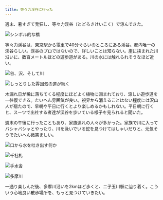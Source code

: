 ```yaml
---
title: 等々力渓谷に行った
---
```

週末、暑すぎて発狂し、等々力渓谷（とどろきけいこく）で涼んできた。

![](https://lh3.googleusercontent.com/docs/ADP-6oEti_Plm8A1myZdj75GGkbIo4kaiaPYCcgA_vCYerLyT9wp4dtvzOsI0xJQJAecD9E4I5Bcq7w-2g8jhT6o4ckJ2Ai1bEzt-6Cyxn4i3FIu4zD7mSv8_KDh8apquVcaaKIKeVLVUrZFiGBeJf56E-oqtfKB03kzsikXYlbJkKsX3JmWSk2oLHsunkbE_H7x7BZHb_lkkyIqkZ8WQNDODyQII6LEactjnmFyUWIpFIFma7RWD-biZ4X-BMnE7OA2zK6WdT5QYTpWIoKpU7FkwQU_se6WpQItlRxmjisBjd-09AeTlorZmGDXD7_m0lcZQLRxqCDW82Nbact1QcJ74_M0Dy_PDv4kZVywAqZFqAmE4YBM9bTQJnOPMZlcn0671IkDO-3XezaZUrI0_f8gcg9IOvp7hhFhIwYAOTfdxhFTIrgkwjoaxhGFSI0AlUXAhFz9-yAiAScvYbsPosjOsCMJg5WNtmrsrpmM8rDUErkEMdrYvquAT_bZITlPdDMtq9_vO_d5yb3-aGzpD3J5jH1m2m6cTP5w8uaowfrt_IVua8y3rcsh4dFlJRZszjp7kjTuunsaa8Y21-lKxz1emaWCJ0UPv7MERsY6Recod_SvRnVyTKm2kdoWJObE7iXB04XolwiSyndQMpmauP05304Tb_GYUAsfnza652l_PZ3-Ziv0Z9PyoxrUCk-fYzARw6uFbAer3e-Gxpqq0dmVDzR73JNKVScuO-2zFbQgQHso4Zo80vtDrrkkRF8I3tyOAf7pHdkkT-esL7Ba1mwbtpdI3uWaf0QqML35zgZLJNpcLQvVuEZXtcSbDCpQS_puN2sWYge3z5T_DmgzeQCSSE18uQW5UPmlHNO8hm0qjKTMK9_Eu0unjK7P_Zp8AJNTMPk2Xniaa8l5awxWG2WESMC4gLfvLASinMsVue3yEtLweJRJOgjHdLINsgcgyfKZ7ZSIFvzODTkFuf2oDONTk2GREmT9hndUhlsXmxmILBZcFK09z6jSfxAx8bdy0WjZG6_U0MwVKW_u8aiKRGNr_hoiaKDfsa2zivPr-pdI5DiTyyAEHpcT6h2mqBsT2-9DODK5Uj5DtSuMT0iuZ9-vqYn9iOYlEkuzhqJmFls3cxuMLRCTbx0d018pcKrYNLhj65Ovnc0rfFD_YjhRIY6sXgXSQmaiXDP0THCDY_rOIHxvE0xz1qHMUKNlXIodt09eAj7XJWbca2F1Df4r8yZmQ1v9edRfgfAm6riJ8KRoa75UMO-6kA "シンボル的な橋")

等々力渓谷は、東京駅から電車で40分ぐらいのところにある渓谷。都内唯一の渓谷らしい。渓谷のプロではないので、詳しいことは知らない。崖に挟まれた川沿いに、数百メートルほどの遊歩道がある。川の水には触れられそうなほど近い。

![](https://lh3.googleusercontent.com/docs/ADP-6oE3yoiXcx-PhFN-UrgU54C1uKbrUjRP-CK_qnk0w8a72nPyg54JF1ZJpgUT5l5k198GFGjZUUkjToRgYnQ2RR0Lw3BAqfZ2PzJPwdMwjMU1A5_C6GX9HNBQciKy1BVk_HsmePj5J3BX1dQUb0D8AnzWTy61aO8Ap4nqGXPX_kzEbZwAq-nR7HNYkjcKmK4S18WgpmADkeG7e_ETPKUEzXL97xLWPKbcj2OiVjDzYgDKNiV5kQKsclMLUqhQeKNwNfek11QuggEhoKxnM1jVbCwC_ABus7vgk89mkFtbiFay9aHYZxY4kO8I4YiXympA5DWMzT4MPOyAIl2LjEATYJET3v_bvD9zR4kR4an2p_PaibB50RHXfe4ljzew_RH-AZaW4kCSgHb9LRrsg2O2coiTM7gn2nDalyYx2ICoHB6I5zWyH76VWR1LYTaATLzua19I8uB51E-m5M6y0sCLzUdsLa5xZThLQLA_Qvx-Z4TSTmM5hByEN34-0SzLqHzFJ-VFlDVklu_PdCrRZuzcQmhMH9pnE3G_x7t3jt5PgV-Msuo6y0m_3PzkdWm-KGdYOID_A5lSgkN-oK6gwPwT2lg8gqYjc29cmYpullYSkh2EA8jh1xzpKk_P1mRGe1mA2W1GdWc3pw35zVQf8_3XOOmMnHlGqUKb_HMUjeifbKaY9bZZyJLaHecr_C5vukiv9MPdXoLGlsMoNltwmWd_gouy7zuKJE9rX_H1aoDKC03u4bLV42SDfnAwBqsxdTwBdy3HT_kLV30UC-qhL0DgzSxcV1DF9lVxiBvw-gDnL6uA5y-vD4NjgOcZ1aLZ6G_ieeldXrJg5vovYeq2TtB5Os_t-rgewQFsfbrPPwX5vgPRTv5nNvz1nh2dWIUJ8tJssj2JCEh651VVCsiDXLx-gSGBF1fLlnK_WxCmbagE8u_54wHEWOtu6lNLop_stBPAqU-hNC69rqhXypcEKxlEELnJsSlPLhCEVTiHA0BUkH2uihYVyzo2MibX24RTAEtaqrrvnMTs8GGBPGlrlNbQecy4SZfzpa8-8UkDAGeVLkiGUDO2DPFVjh61GHlGSMfRkDBDo_pDs-L_zDFSGF32p6RgH7jMQZ7JQwn4fZ4al1I_ptt-0O_f7XSg8DKk4wpU6ENVa-Bm0V9ju4hJjxh6Xb22nxH6rV_mdboebJ0Ax0u6RzpP3wKzO8K7Tv5XfQ7pcBb9nFS_alQhG7gY9YMWe9oAKBciD5QRWvPO7U4sF13o8ehOLA "谷、沢、そして川")

![](https://lh3.googleusercontent.com/docs/ADP-6oEKYN1D0VGZ_wexDAc2nLs4cUqIQEe1DkstbTIQc6MbB-9tCAeBx_Mb3JzvJvyjoOvNxV0t_tsMopcQUQE0g_xxKDwTazLyeG929EyOAkIx-2XLYW2PjHDsa6pL_ZAXOK6B7APeo1rdDXK64azC6k9O9JsdXBNDzWehr5Uu4CJlBDTA9oL8GnJjT18Kzt7sM-dgY4ALJFsR2nI5vgm4mF7pwlWXpTiOOiREVgoSA1Ymv_m3IKotskcvxGHi3_OmKNCODUkSdHXRCHsl8JMJRYkwjh6KFzLAs3cU7SP4kMJzm3yUp-0UlSGkKswYp3nwlFNvfyGvi4lb3ZSUu84eoXemZX_MQzmCMyg6BbjmE1k8TqhjCEj6iAQ0Z-jd9c5Lnb1mnZ7QCxxmCTCHNdw3WlqRq_CjsXHEzm7C0cybYHoXVsEdxyV7ZksalwDeUPCsVc4ge8_Rof0_VjUC9DVr-c7CAiSq3D_QjMxnKqEWulZkw9XBxBECSwFG1R1_owwvQEDwL4cVOVxa-I3Yh5pO0oyXlby0R0-LMET6_xGICedcRlPr-DTktptlRKoJgwllq-83NAZpUom24YeDzJIGdOdyR0YTG-voQwk3bgVf5nKeLix4Tr-dTSBRtC3v_vydlt0xOvAy3HjyGy94jsLcYPUo07UlPNXA2dgK_V9HNEwdc18IIR3WOXCdVxf-r9kzww2GgfPGSXWiOYyP4D7SkL5lQdMPh5YPr62OsTGjPNbaOCBMz6a1jVuPGYuv4K4g7GurkjEzJM8VPyhkvZep6ZeSZJIhPfw6VYniSdmBJy5THmzKWwIJJUr4yfR9KzFKG15zZdQgv4XQtrHF2KWlc_oK6Kjjef87_R_-t3bINdz_2vZQnVjctQghNznjwqNtCzto8XCcdbd2HX9yLDXrj4ZeEO179epY6C2EpL4MTpA-YV0-Jxu0IpGRa-EuCGnp8wzFjYH7Fg0SBIc9ANdoSDau8i5BA_d0A5_2v203cnCtLlFs7rEWfvDFep7KYhYnoU6TPnsz3TqhyZBWqMM1oCxrmYWSddUZQXZ9vJXJIKCjwKHhb-6VTx_11-qLpevxEln5OGBs86htijc0yn04UhYHs4WQgs8uZ4JjTCy6RCoBdXoOnF9mUmGKxRWPm7KPPB48IB-P2dwQtYTaSXUQbVOcnCXpvUK9bBw3qSeCbnLdk0waa1aJhc_ZZzdRKuuGsMGg9sF-9jnkKFeXBmOxNVKjpR4XGRz551wdcCJt-smu52dTPQ "しっとりした雰囲気の道が続く")

木漏れ日が稀に落ちてくる程度にほどよく植物に囲まれており、涼しい遊歩道を一往復できる。たいへん雰囲気が良い。視界から消えることはない程度には沢山人が居たので、早朝や平日に行くとより楽しめるかもしれない。平日朝に行くと、スーツで出社する者達が渓谷を歩いている様子を見られると聞いた。

週末の午後に行ったこともあり、家族連れの人々が多かった。家族で川に入ってバシャバシャとやったり、川を泳いでいる蛇を見つけてはしゃいだりと、元気そうでたいへん微笑ましい。

![](https://lh3.googleusercontent.com/docs/ADP-6oH_6bvPVZbBeTv07Iio-1x3hINh2AiZ0-uETg9VmWeSqeQdi9Ih3RHWXTV3azr1L02h5kCKS8BlbnUPHTefbdWE3SJyGVEjgtyJMuK3eQwRGilVu91heUpu5uKA3aYUW6s0ev56vlS8hTnrNuu3bzgYzGnbyRXxN7J-TjOS_sk4pt-I5GkVbAZqMNbd-hMkLcZY4nvZ6DfzfSmnWqVXhDmnKgfg_h-k9rh7LmUQQjmRmPFCHicZZor2t_HWED9k9KDmEkLo1W8X9DwPKV9TAJfLF4TG4MwVngEuelK3cbSQr7NnuS0sGzAnAbzOercOByGtP7V_oZ52ctRb1rPorYCvQWkymwnFC-twLQ7G_ThvLNl1I7LVbH_uf67J6KpL0VLjg7-vNU5Nz7oV1ngG2f-tbliOoj3o04lCFt-2s8cCso-jcXx5Msf2alexJv2stlednvPgeHHiKx3l0RdmyaXqVlifN5OzTbQKBSJoRXAcP2geqV0drRFbiU9NmZ821ooW8d-Mf0eCm_bN0sKASj1B46s25wMC8hU4zFSNYEKluvEZTaL338ITRhtaE4rOMfxjBY2MG4jsOoK0vzYoHqTS3Pea0XHvR5oT3kce7geABA0Zn2MV5fixUY8TSAiJaj0BGfF3wBX5ZebAfxXhUL88R8XgXubygqij27M0-jplvWpAqgkDErKVNopTVTONFqrWzNDFBEAy2ypd4_zqXWA4en1a5MQ9Mq-9esDtiQen6WgRgdf6iEnK4VeesN7xcdGMfxMSGRmo4uLn_F6yFZkIBgM_cRGn5sII2IYM4u_dQfy-BL1Mt7oHyXN0JJqEOp1aaBqQb9654wTx_PlxK1Mf4RVl0GdEVfhU5ijaTfsiuhyTlbxMCLEn8-eotB5-ATpajKXoB5rZ6ctc-g4sKWj8c-ptBjrGJEKSWkJSJDBvvCTIjuwgzWeAS7M0Qy99juruo-7dyOdQyGPIt_QV_mqwzItOVQfUoF4dUUPie3d6PhNeHvh2mY0nIS0-HLvOji7ARst-cqKZe5Lo8V_EKL-2RwRZzXO2keNzsziNaTx385s6iOstbaVtIvE1Ng4DubdS5ThtY4xjsWtW5AH4UAC27KY_R_CDCfm2zIY46K377fGfMgyz_deeCcsaXud3fBOjWMHCDBYbpzlmSSNb0kBIKYPglgwRbkUGQIu_LyuIwPDsGc0NmTQUqy5DzX1IfBWptkqU-yAj9TrK_cw4FFHnk-EP1pb6ihIhksnK-GGbWYFYfQ "口から水を吐き出す何か")

![](https://lh3.googleusercontent.com/docs/ADP-6oFLHJjYyiUJ9Uf-bVEEVM_gevMcmj8Tk3viqJWG_G94qpr4Y3PSowbgvzQltkMTFbzDR_Qmyd2r-5wbkiS-a0LfDsCRn-qw_6KzFTA0yMDFLzyt3vN5nAFl1CAXl3PCZl68qPFizWLO8gUtZJNp57ZyXIHj0wlV69MlvlXHaV0t-eHbHnfopWaAUO_YpXavIemXoFXMInIPSmO-xZM079ZlBS7-LFBiHJ8LR0LrQob1AKzP-bN0EjCvFX140FIGG2YXf232EdruR4xYj2gtMlKxbPQAdI5omI0xlTToVP_bxs22SGcwuTPqtNH0D6FiSBPm2oBxEzGWbpBVcuWCswm0kFSNGM4HpJIP_lD1GrJOp79k7XXm7aT3FKFnSvBIouMgeYx3mQcAINckNgl9mW3hS-jQ4FPRpSL8UUDfE3RMr0-jm2i5ZQG9Mdi4EOQg5BvXKzjTr2E5aIjSWe9M-a4rs0ge7rTYKYgjnSpeftbeqiWfubzB0fPE2RGPTqYP4tQFoMpSpOpnWx2qzg-IfluvkDa0KGaLfo2lSdHsAZ-sXqiOmwZNH9iSNIzCBdD35ShR12qUx7wE3rRhblTRew1VbdQkXsdmKK3931Csco_1EMuWLp4rrCsQKL7FlZHYrBEf63hPMfqaIEmRC1sPSoLSQICyG-jq8OVEAbvkQlCNccNToI-Rl8-VJ2ARnOUzaNkVQ6NkCuhqNxxZbT9LTXw_IttOhNWW57EYng1GoUx1fyi9_38EskAVtB4p1A6JHgLH4b38-FJAVTLWo4_lgIcKIVGkxbmqgUqGHCE7rLA_Fhfj1UwZIwInANibjj0IK33GgYt5TnaLad8g9LiBfX_uADJlyuyreL-zrVfFDZn9IH6duQjORku9Auz09R1xAFBYWl7Ky0izQqwbo3ZyZ5gfWytiVDwRVuApYEDrispljWObyIu9yQiemEjULXzkVT8G-3cWndLHK67zCN_j3enVx4XGFtQFINiuA14cFP9XQVeP2ENw1ETsUDGBDJSZhYPGeZpXEf01wAo4MQjfAs5wVIxkJLYLB-AsHKqUcC_VSyL3gY7CZE4VWBggSIlZcULP_rt1GTBxiUXDDmqlF4FML4lweDBmlhEofS8yMqOo303Rg_rpa2vAj0YbXFWAdIQmpEpq2cKxn1oyPEc2XISkVbHpt7HqeUCUPaoTTJkDbOtcqXBxbJeJ-obkobiHAnUiol_FYPoABLxjzh6rWZ74KoRMtpPhrGgNYfeuv84FHdofLQ "千社札")

![](https://lh3.googleusercontent.com/docs/ADP-6oFYhObwEapVI2e-NUmFwRezEoug17H73Nb6ZHpH93WqHM8BiLEdMBXWlyMhHjeB4iNF2-FFJEfA1zy7BiUdRgNx1hdfSzrXyx_kA64yIIVW7ZT3fZGgEpW2DVecKbKZs50a3bxU0uKEtH3FAt8vVtmBoyhodMB_FB5bvAGAXC-x3xd8dRS3Ztg1UEMsXqUGu1U4tdzADySnitcWyywIhVNSAC-dJuT47qLZvE1BomIr18XnWvste1OCzMBXkNengr0dc1k4tDkVcxbnZZh34-Ml4jhdM3yxcAcWEsbflisdyfQ1gSEQ58U2X6YsZqDm6QGLbM6RUF2sma9VAidqUkCnR4SdFbbHWT4OwrBbR3afn8xpLpgxWB6JLNR6o40V7fDFWLYM5AzAymcKoqLgH98XjSsAiiLcL_aUnse4eBukHQ1fWQkO8AjOsfgeCQ3ITeLOSdE-X_LAurNj2IL7L3rzVgmTZUlqIdMibLe2_AgToelQPOf7qlJ2AvNYxf-HLpdXc1upxhaW8gXVEupoqcuOVCkfAXwnfscq1-iLgQP9oIYmrouuc7sLSyZBMJCJNQ40EzO9eQG-fRSr5T9O4-O-c9gBAWi6Fb0ENmBmxSN9rQjgPdZFmSFI6lx0oXGAuTY72iiUIIRQQ5bUWytAYTEik0e8-eXMZ_g0MW4xAc8A1tsp-rmklc4JKjJB3pwINFhgny3MfzIhCqMppXDJTuUKmlOYZR0c-yCDdk6ZgI09ThXoVSrKOomLoXembKFGlYTn6LTIx0dlziXyebqcCo7OD3OThS75HmSCMC_uemoKqmeV5rN0t7CbMRt6QPMGhBy9wh9BDMG7Sd8wIldiJa5lW-h6QArHWunSa4ejG2TPb5Omr0WXfUMgKopILZQ8KKOPagnj4lOJeuUw1huijpBtW1PF9XThDISTH4LRgT9c6CGDy5honLVINitc_zcMyuH_aaVgkbGe8ucqglkY8wIlUTwR5QcoMwvHnpczPU1qAmeIUmcSDZTXmNhtAfcert3WxgCWhy5AN4Jmm8tUXL74ao7EclbSnGWyeHB_N7e2BP2tedS4PYaWVWVaopmYZj4bMNCAtEyrisY4qyZ6FfM0hvX-fBBIwkAFUEzX3jgtEKt4OcZwaOGIGQp8IU6enRF47M8PtbZgz6JUz4hW3GiVLfLc3j58bWJ34x2ycHRrTykYnWbVNHfAeQxwVjdS7pTq8lxJD70Vak08_gnl_hQ-P12uJ9V2I31tWd70Ths9Da7ZXA "手水舎")

![](https://lh3.googleusercontent.com/docs/ADP-6oHwHUpRg_myKV2v-qHV8Z9MkP0HFgW47cLdwJK1j9BRy0FpPxOhSI3dACJq2oMtCMJNGIvTOd6TDdEaD2vgGeITFBKayEwN4DZeyRzrEGrF_syf4Gp3dqcmc68-YqoxZpnh6GPuwLFVp0GxEtRxwLEXV86yry-OvyeKfcR3ohFTfIUJS8WVCyseDRFXE6X5HrfuO_0FAoW2_DYmYc3OQz5kPO0wOGpmCB0VOoWBUDUs9Gk930dhX-TN-tC_KfNA-zP-HDH7EdUlbX3omiKDpCXirlv_1LEqH7v3Pe6gGE04YhlBQ8GGEzHNnARjnGQBAuq4D9MR_xp40tanC_1F3kV0xa-ArJE6IVLHt2iTadu_93_HzlMf3IeAZ4u2tAI2675grqyQ-7YKUWbUJPoy8K0DxNsj4PgegDXMKBJnh9C49kjAvzChZ0c0pIW74IqFOrZVQf6eNfIK8u16UZtj2EXCX1WJOvcAq6U2uoBb9g9CPIXxh00pYlB0lRIAPp0zdLWKyyYIQoN-Pjm4dQgNlAZqqPpNTNJqsmA_Xl9S1pbqz1lujhtpY0dQKpoqfpT147OaWlSECCsvLc9mD4YszeTxASjHkNe0t8D2ubOmbHAeIffQkYMmu_pnVxreQOdkJqk_NjJD0eOIDng5rVWbGPvcQqjjrZOTi289Rh8Z2SrTy3Z9oVZm54RP2BLZJCc5DvKhxgir8Wlu1yNQJmx6BKuQ8RA8KAReXQlYJevUaRBwKPV6whFs7fu1-u65NYtM3MZGD5bOu7WbpVOU5PG5Nlqi4zZuydtJaYFWuzyIZ3pX4S8wcMyMbK8lWWuOVC1dI9QFiDyohzuswA4rSkNUpZbLbqVjLn064ixheusWkYtoMTCIKgfW6YBn0lrk1xloux3HOUliEeTHDeeP3U7qOzPYatbBepCoVOGWSF6-8MCItDrWCD-KptoeW4kpudfB45cv6VVBD7qVvc1nzQxOWqMHSvtJ5dTS-xn33_5cKVLBeU0qngXt5bY-sy59dhB4HwAPjAA1DrakJBD-3_mauMlImrbGP_fiXFQH3T_BapRSM8iynTRpMr2vhHP7k7HYfOQIE3EqcE3q0ioA025V8jTNjX2X72vDt2hyNJ1cJ7S4_hnnfMpoPpSB2ajFmrQzYe1SmZUSNfHS0hcmy3SLnB8QJOFsMacm7OwPVzL3x2TYBL1gMKQpiZQu9LzZQTaDUkObpsMi4xizgDuGrpZnTqKkv78-Y5GceGRAo_rMWm90UHISuw "多摩川")

一通り楽しんだ後、多摩川沿いを2kmほど歩くと、二子玉川駅に辿り着く。こういう心地良い散歩場所を、もっと見つけていきたい。
